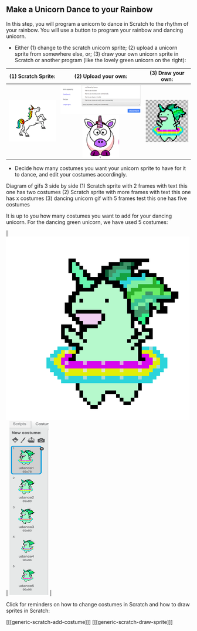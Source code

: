 ## Make a Unicorn Dance to your Rainbow

In this step, you will program a unicorn to dance in Scratch to the rhythm of your rainbow.
You will use a button to program your rainbow and dancing unicorn.

+ Either (1) change to the scratch unicorn sprite; (2) upload a unicorn sprite from somewhere else, or; (3) draw your own unicorn sprite in Scratch or another program (like the lovely green unicorn on the right):

| (1) Scratch Sprite:                          | (2) Upload your own:                         | (3) Draw your own:                           |
| :------------------------------------------: | :------------------------------------------: | :------------------------------------------: |
| ![Scratch Unicorn](images/scratchunicorn.png)| ![Advanced Search](images/advancedsearch.png)![Web Unicorn](images/webunicorn.png)| ![Draw Unicorn](images/drawunicorn.png)|

+ Decide how many costumes you want your unicorn sprite to have for it to dance, and edit your costumes accordingly.

Diagram of gifs 3 side by side (1) Scratch sprite with 2 frames with text this one has two costumes (2) Scratch sprite with more frames with text this one has x costumes (3) dancing unicorn gif with 5 frames test this one has five costumes

It is up to you how many costumes you want to add for your dancing unicorn. For the dancing green unicorn, we have used 5 costumes:

|   ![Dancing Unicorn Gif](images/dancingunicorn.gif)   |    ![Five Costumes](images/fivecostumes.png)   |

Click for reminders on how to change costumes in Scratch and how to draw sprites in Scratch:

[[[generic-scratch-add-costume]]]
[[[generic-scratch-draw-sprite]]]
